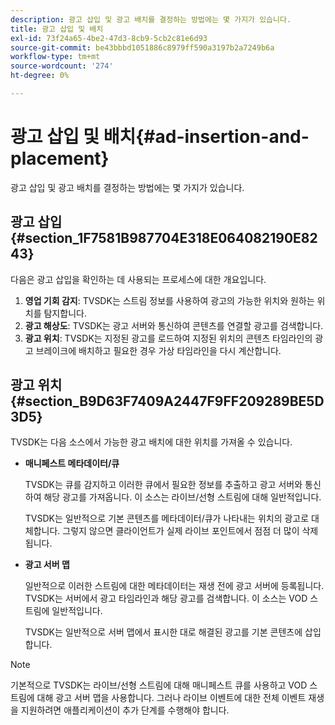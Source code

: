 ```yaml
---
description: 광고 삽입 및 광고 배치를 결정하는 방법에는 몇 가지가 있습니다.
title: 광고 삽입 및 배치
exl-id: 73f24a65-4be2-47d3-8cb9-5cb2c81e6d93
source-git-commit: be43bbbd1051886c8979ff590a3197b2a7249b6a
workflow-type: tm+mt
source-wordcount: '274'
ht-degree: 0%

---
```


# 광고 삽입 및 배치{#ad-insertion-and-placement}

광고 삽입 및 광고 배치를 결정하는 방법에는 몇 가지가 있습니다.

## 광고 삽입 {#section_1F7581B987704E318E064082190E8243}

다음은 광고 삽입을 확인하는 데 사용되는 프로세스에 대한 개요입니다.

1. **영업 기회 감지**: TVSDK는 스트림 정보를 사용하여 광고의 가능한 위치와 원하는 위치를 탐지합니다.
1. **광고 해상도**: TVSDK는 광고 서버와 통신하여 콘텐츠를 연결할 광고를 검색합니다.
1. **광고 위치**: TVSDK는 지정된 광고를 로드하여 지정된 위치의 콘텐츠 타임라인의 광고 브레이크에 배치하고 필요한 경우 가상 타임라인을 다시 계산합니다.

## 광고 위치 {#section_B9D63F7409A2447F9FF209289BE5D3D5}

TVSDK는 다음 소스에서 가능한 광고 배치에 대한 위치를 가져올 수 있습니다.

* **매니페스트 메타데이터/큐**

   TVSDK는 큐를 감지하고 이러한 큐에서 필요한 정보를 추출하고 광고 서버와 통신하여 해당 광고를 가져옵니다. 이 소스는 라이브/선형 스트림에 대해 일반적입니다.

   TVSDK는 일반적으로 기본 콘텐츠를 메타데이터/큐가 나타내는 위치의 광고로 대체합니다. 그렇지 않으면 클라이언트가 실제 라이브 포인트에서 점점 더 많이 삭제됩니다.

* **광고 서버 맵**

   일반적으로 이러한 스트림에 대한 메타데이터는 재생 전에 광고 서버에 등록됩니다. TVSDK는 서버에서 광고 타임라인과 해당 광고를 검색합니다. 이 소스는 VOD 스트림에 일반적입니다.

   TVSDK는 일반적으로 서버 맵에서 표시한 대로 해결된 광고를 기본 콘텐츠에 삽입합니다.

>[!NOTE]
>
>기본적으로 TVSDK는 라이브/선형 스트림에 대해 매니페스트 큐를 사용하고 VOD 스트림에 대해 광고 서버 맵을 사용합니다. 그러나 라이브 이벤트에 대한 전체 이벤트 재생을 지원하려면 애플리케이션이 추가 단계를 수행해야 합니다.
